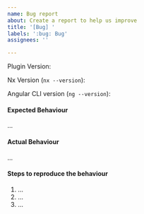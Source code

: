 ```yaml
---
name: Bug report
about: Create a report to help us improve
title: '[Bug] '
labels: ':bug: Bug'
assignees: ''

---
```


Plugin Version:
<!-- What version of the plugin are you using?-->

Nx Version (`nx --version`):
<!-- What version of Nx are you using? -->

Angular CLI version (`ng --version`):
<!-- What version of Angular CLI are you using? -->

#### Expected Behaviour
<!-- What did you think the app was going to do? -->
...

#### Actual Behaviour
<!-- What does the app do instead? -->
...

#### Steps to reproduce the behaviour
<!-- What steps do we need to take to find the same bug that you found? -->

1. ...
2. ...
3. ...
